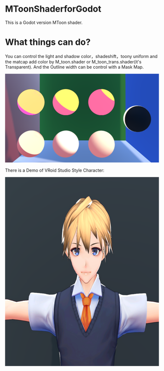 # MToonShaderforGodot
This is a Godot version MToon shader.
# What things can do?
You can control the light and shadow color，shadeshift，toony uniform and the matcap add color by M_toon.shader or M_toon_trans.shader(it's Transparent).
And the Outline width can be control with a Mask Map.

![img](https://github.com/bladesero/MToonShaderforGodot/blob/master/Materialshow.png)

There is a Demo of VRoid Studio Style Character:

<div align=center><img width="732" height="620" src="https://github.com/bladesero/MToonShaderforGodot/blob/master/VRoidStyle.png"/></div>
